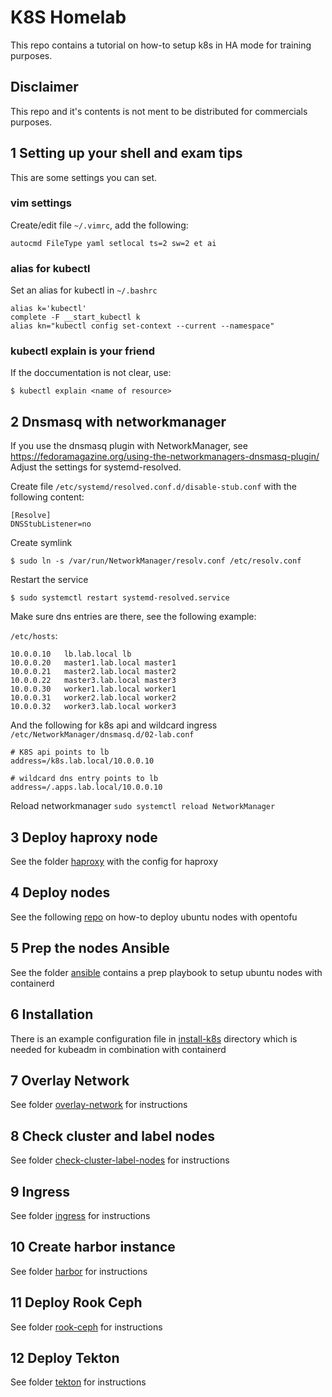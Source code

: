 # K8S Homelab
This repo contains a tutorial on how-to setup k8s in HA mode for training purposes.

## Disclaimer
This repo and it's contents is not ment to be distributed for commercials purposes.

## 1 Setting up your shell and exam tips
This are some settings you can set.

### vim settings
Create/edit file ```~/.vimrc```, add the following:

```
autocmd FileType yaml setlocal ts=2 sw=2 et ai
```

### alias for kubectl
Set an alias for kubectl in ```~/.bashrc```

```
alias k='kubectl'
complete -F __start_kubectl k
alias kn="kubectl config set-context --current --namespace"
```

### kubectl explain is your friend
If the doccumentation is not clear, use:

```
$ kubectl explain <name of resource>
```

## 2 Dnsmasq with networkmanager
If you use the dnsmasq plugin with NetworkManager, see https://fedoramagazine.org/using-the-networkmanagers-dnsmasq-plugin/
Adjust the settings for systemd-resolved.

Create file ```/etc/systemd/resolved.conf.d/disable-stub.conf``` with the following content:

```
[Resolve]
DNSStubListener=no
```

Create symlink
```
$ sudo ln -s /var/run/NetworkManager/resolv.conf /etc/resolv.conf
```

Restart the service
```
$ sudo systemctl restart systemd-resolved.service
```

Make sure dns entries are there, see the following example:

```/etc/hosts```:

```
10.0.0.10	lb.lab.local lb 
10.0.0.20	master1.lab.local master1
10.0.0.21	master2.lab.local master2
10.0.0.22	master3.lab.local master3
10.0.0.30	worker1.lab.local worker1
10.0.0.31	worker2.lab.local worker2
10.0.0.32	worker3.lab.local worker3
```

And the following for k8s api and wildcard ingress ```/etc/NetworkManager/dnsmasq.d/02-lab.conf```

```
# K8S api points to lb
address=/k8s.lab.local/10.0.0.10

# wildcard dns entry points to lb
address=/.apps.lab.local/10.0.0.10
```

Reload networkmanager ```sudo systemctl reload NetworkManager```


## 3 Deploy haproxy node
See the folder [haproxy](haproxy) with the config for haproxy

## 4 Deploy nodes
See the following [repo](https://github.com/RobMokkink/opentofu-examples/tree/main/libvirt-k8s-ubuntu) on how-to deploy ubuntu nodes with opentofu

## 5 Prep the nodes Ansible
See the folder [ansible](ansible) contains a prep playbook to setup ubuntu nodes with containerd

## 6 Installation
There is an example configuration file in [install-k8s](install-k8s) directory which is needed for kubeadm
in combination with containerd

## 7 Overlay Network
See folder [overlay-network](overlay-network) for instructions

## 8 Check cluster and label nodes
See folder [check-cluster-label-nodes](check-cluster-label-nodes) for instructions

## 9 Ingress
See folder [ingress](ingress) for instructions

## 10 Create harbor instance
See folder [harbor](harbor) for instructions

## 11 Deploy Rook Ceph
See folder [rook-ceph](rook-ceph) for instructions

## 12 Deploy Tekton
See folder [tekton](tekton) for instructions
